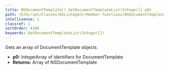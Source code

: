 ```yaml
---
title: NSDocumentTemplate[] GetDocumentTemplateList(Integer[] p0)
path: /EJScript/Classes/NSListAgent/Member functions/NSDocumentTemplate[] GetDocumentTemplateList(Integer[] p_0)
intellisense: 1
classref: 1
sortOrder: 4180
keywords: GetDocumentTemplateList(Integer[])
---
```


Gets an array of DocumentTemplate objects.


* **p0:** IntegerArray of identifiers for DocumentTemplate
* **Returns:** Array of NSDocumentTemplate


